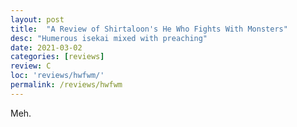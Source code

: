 ```yaml
---
layout: post
title:  "A Review of Shirtaloon's He Who Fights With Monsters"
desc: "Humerous isekai mixed with preaching"
date: 2021-03-02
categories: [reviews]
review: C
loc: 'reviews/hwfwm/'
permalink: /reviews/hwfwm
---
```


Meh.
